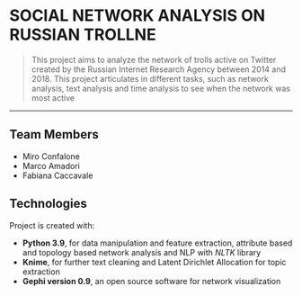 # SOCIAL NETWORK ANALYSIS ON RUSSIAN TROLLNE
> This project aims to analyze the network of trolls active on Twitter created by the Russian Internet Research Agency between 2014 and 2018. This project articulates in different tasks, such as network analysis, text analysis and time analysis to see when the network was most active
<hr>

## <a name="team-members"></a>Team Members
* Miro Confalone
* Marco Amadori
* Fabiana Caccavale

## Technologies
Project is created with:
* **Python 3.9**, for data manipulation and feature extraction, attribute based and topology based network analysis and NLP with *NLTK* library
* **Knime**, for further text cleaning and Latent Dirichlet Allocation for topic extraction
* **Gephi version 0.9**, an open source software for network visualization
